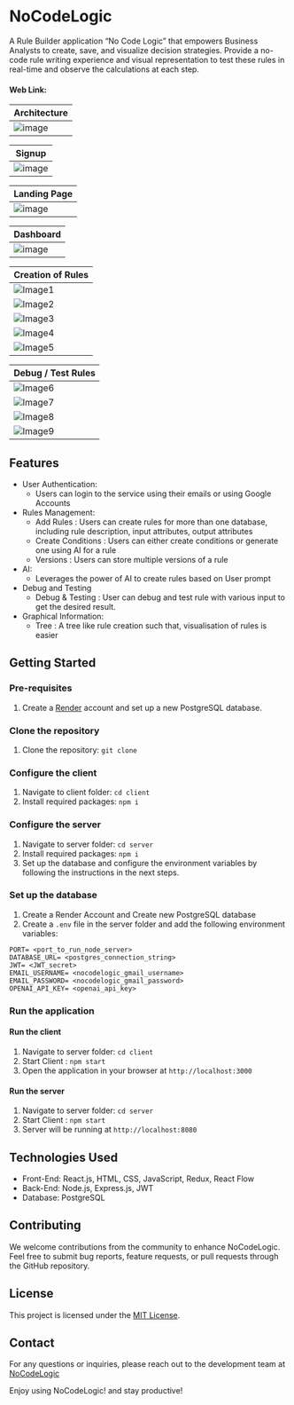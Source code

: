 # NoCodeLogic

A Rule Builder application “No Code Logic” that empowers Business Analysts to create, save, and visualize decision strategies. Provide a no-code rule writing experience and visual representation to test these rules in real-time and observe the calculations at each step.

#### Web Link: 

| Architecture                      |
| --------------------------------- |
|![image](./assets/NoCodeLogicArchitecture.png)|

| Signup                      |
| --------------------------------- |
|![image](./assets/Signup.png)|

| Landing Page                      |
| --------------------------------- |
|![image](./assets/Landing%20Page.png)|

| Dashboard                         |
| --------------------------------- |
| ![image](./assets/Dashboard.png) |

| Creation of Rules                          |
| ------------------------------ |
| ![Image1](./assets/rule1.png) |
| ![Image2](./assets/rule2.png) |
| ![Image3](./assets/rule3.png)  |
| ![Image4](./assets/testrule1.png) |
| ![Image5](./assets/testrule2.png)  |

| Debug / Test Rules                 |
| ---------------------------------- |
| ![Image6](./assets/testrule3.png)   |
| ![Image7](./assets//testrule4.png)  |
| ![Image8](./assets/testrule5.png)  |
| ![Image9](./assets/testrule6.png)  | 

## Features

- User Authentication:
  - Users can login to the service using their emails or using Google Accounts
- Rules Management:
  - Add Rules : Users can create rules for more than one database, including rule description, input attributes, output attributes
  - Create Conditions : Users can either create conditions or generate one using AI for a rule
  - Versions : Users can store multiple versions of a rule
- AI:
  - Leverages the power of AI to create rules based on User prompt
- Debug and Testing
  - Debug & Testing : User can debug and test rule with various input to get the desired result.
- Graphical Information:
  - Tree : A tree like rule creation such that, visualisation of rules is easier

## Getting Started

### Pre-requisites

1. Create a [Render](https://dashboard.render.com/) account and set up a new PostgreSQL database.

### Clone the repository

1. Clone the repository: `git clone `

### Configure the client

1. Navigate to client folder: `cd client`
2. Install required packages: `npm i`

### Configure the server

1. Navigate to server folder: `cd server`
2. Install required packages: `npm i`
3. Set up the database and configure the environment variables by following the instructions in the next steps.

### Set up the database

1. Create a Render Account and Create new PostgreSQL database
2. Create a `.env` file in the server folder and add the following environment variables:

```
PORT= <port_to_run_node_server>
DATABASE_URL= <postgres_connection_string>
JWT= <JWT_secret>
EMAIL_USERNAME= <nocodelogic_gmail_username>
EMAIL_PASSWORD= <nocodelogic_gmail_password>
OPENAI_API_KEY= <openai_api_key>
```

### Run the application

#### Run the client

1. Navigate to server folder: `cd client`
2. Start Client : `npm start`
3. Open the application in your browser at `http://localhost:3000`

#### Run the server

1. Navigate to server folder: `cd server`
2. Start Client : `npm start`
3. Server will be running at `http://localhost:8080`

## Technologies Used

- Front-End: React.js, HTML, CSS, JavaScript, Redux, React Flow
- Back-End: Node.js, Express.js, JWT
- Database: PostgreSQL

## Contributing

We welcome contributions from the community to enhance NoCodeLogic. Feel free to submit bug reports, feature requests, or pull requests through the GitHub repository.

## License

This project is licensed under the [MIT License](https://opensource.org/licenses/MIT).

## Contact

For any questions or inquiries, please reach out to the development team at [NoCodeLogic](mailto:nocodelogic@gmail.com)

Enjoy using NoCodeLogic! and stay productive!

